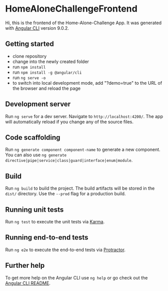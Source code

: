 # HomeAloneChallengeFrontend

Hi, this is the frontend of the Home-Alone-Challenge App.
It was generated with [Angular CLI](https://github.com/angular/angular-cli) version 9.0.2.

## Getting started
- clone repository
- change into the newly created folder
- run `npm install`
- run `npm install -g @angular/cli`
- run `ng serve -o`
- to switch into local development mode, add "?demo=true" to the URL of the browser and reload the page

## Development server

Run `ng serve` for a dev server. Navigate to `http://localhost:4200/`. The app will automatically reload if you change any of the source files.

## Code scaffolding

Run `ng generate component component-name` to generate a new component. You can also use `ng generate directive|pipe|service|class|guard|interface|enum|module`.

## Build

Run `ng build` to build the project. The build artifacts will be stored in the `dist/` directory. Use the `--prod` flag for a production build.

## Running unit tests

Run `ng test` to execute the unit tests via [Karma](https://karma-runner.github.io).

## Running end-to-end tests

Run `ng e2e` to execute the end-to-end tests via [Protractor](http://www.protractortest.org/).

## Further help

To get more help on the Angular CLI use `ng help` or go check out the [Angular CLI README](https://github.com/angular/angular-cli/blob/master/README.md).

